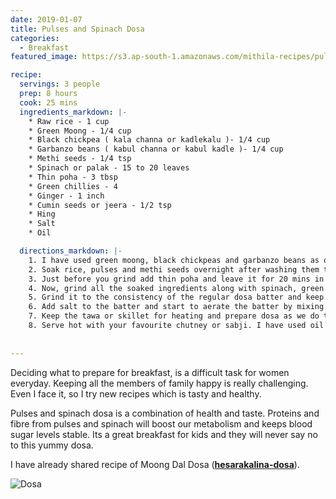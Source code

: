 ```yaml
---
date: 2019-01-07
title: Pulses and Spinach Dosa  
categories:
  - Breakfast
featured_image: https://s3.ap-south-1.amazonaws.com/mithila-recipes/pulses_and_spinach_dosa2_small.jpg

recipe:
  servings: 3 people
  prep: 8 hours
  cook: 25 mins 
  ingredients_markdown: |-
    * Raw rice - 1 cup
    * Green Moong - 1/4 cup
    * Black chickpea ( kala channa or kadlekalu )- 1/4 cup
    * Garbanzo beans ( kabul channa or kabul kadle )- 1/4 cup
    * Methi seeds - 1/4 tsp
    * Spinach or palak - 15 to 20 leaves
    * Thin poha - 3 tbsp
    * Green chillies - 4 
    * Ginger - 1 inch
    * Cumin seeds or jeera - 1/2 tsp
    * Hing
    * Salt 
    * Oil 

  directions_markdown: |-
    1. I have used green moong, black chickpeas and garbanzo beans as only these three pulses were available at home. You can also add rajma and any other pulses available at home, but don’t add more pulses you can limit it to 5.
    2. Soak rice, pulses and methi seeds overnight after washing them throughly. ( I have used methi seeds though we are not fermenting the batter as it gives good taste and is good for health )
    3. Just before you grind add thin poha and leave it for 20 mins in the morning. You can also ferment the dosa by adding 1/4 th cup of urad dal along with pulses.
    4. Now, grind all the soaked ingredients along with spinach, green chillies, ginger, hing and cumin seeds. (You can add more spinach leaves depending on the quantity of soaked ingredients ). Red chillies can be used instead of green chillies. As an alternate instead of spinach you may also use chopped methi leaves for this dosa.
    5. Grind it to the consistency of the regular dosa batter and keep it little coarse and not too coarse.
    6. Add salt to the batter and start to aerate the batter by mixing it continuously for 5 to 10 mins in one direction. By this our dosa will be more light and crispy.
    7. Keep the tawa or skillet for heating and prepare dosa as we do the regular urad dal dosa. Cover and cook the dosa on one side as this is not a fermented dosa, it may turn hard after sometime.
    8. Serve hot with your favourite chutney or sabji. I have used oil for preparing dosa, you can use ghee also.
    
  
---
```

Deciding what to prepare for breakfast, is a difficult task for women everyday. Keeping all the members of family happy is really challenging. Even I face it, so I try new recipes which is tasty and healthy.
 
Pulses and spinach dosa is a combination of health and taste. Proteins and fibre from pulses and spinach will boost our metabolism and keeps  blood sugar levels stable. Its a great breakfast for kids and they will never say no to this yummy dosa.

I have already shared recipe of Moong Dal Dosa 
([**hesarakalina-dosa**](https://www.mithilaas.com/breakfast/2018/05/22/hesarakalina-dosa/)). 

![Dosa](https://s3.ap-south-1.amazonaws.com/mithila-recipes/pulses_and_spinach_dosa3_small.jpg)





